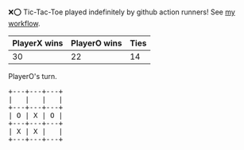 :x::o: Tic-Tac-Toe played indefinitely by github action runners! See [my workflow](.github/workflows/play.yaml).

|PlayerX wins|PlayerO wins|Ties|
|-|-|-|
|30|22|14|

PlayerO's turn.

<pre>
+---+---+---+
|   |   |   |
+---+---+---+
| O | X | O |
+---+---+---+
| X | X |   |
+---+---+---+
</pre>